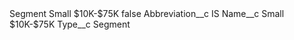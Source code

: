 <?xml version="1.0" encoding="UTF-8"?>
<CustomMetadata xmlns="http://soap.sforce.com/2006/04/metadata" xmlns:xsi="http://www.w3.org/2001/XMLSchema-instance" xmlns:xsd="http://www.w3.org/2001/XMLSchema">
    <label>Segment Small $10K-$75K</label>
    <protected>false</protected>
    <values>
        <field>Abbreviation__c</field>
        <value xsi:type="xsd:string">IS</value>
    </values>
    <values>
        <field>Name__c</field>
        <value xsi:type="xsd:string">Small $10K-$75K</value>
    </values>
    <values>
        <field>Type__c</field>
        <value xsi:type="xsd:string">Segment</value>
    </values>
</CustomMetadata>
